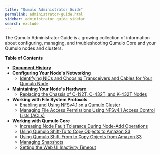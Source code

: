 ```yaml
---
title: "Qumulo Administrator Guide"
permalink: administrator-guide.html
sidebar: administrator_guide_sidebar
search: exclude
---
```


The Qumulo Administrator Guide is a growing collection of information about configuring, managing, and troubleshooting Qumulo Core and your Qumulo nodes and clusters.

**Table of Contents**
* **[Document History](administrator-guide-document-history.md)**
* **Configuring Your Node's Networking**
  * [Identifying NICs and Choosing Transceivers and Cables for Your Qumulo Node](nics-transceivers-cables.md)
* **Maintaining Your Node's Hardware**
  * [Replacing the Chassis of C-192T, C-432T, and K-432T Nodes](c-192t-c-432t-k-432t-chassis-replacement.md)
* **Working with File System Protocols**
  * [Enabling and Using NFSv4.1 on a Qumulo Cluster](nfsv4.1-enabling-using.md)
  * [Managing File Access Permissions Using NFSv4.1 Access Control Lists (ACLs)](nfsv4.1-auth-sys-acls.md)
* **Working with Qumulo Core**
  * [Increasing Node Fault Tolerance During Node-Add Operations](node-fault-tolerance.md)
  * [Using Qumulo Shift-To to Copy Objects to Amazon S3](shift-to-s3.md)
  * [Using Qumulo Shift-From to Copy Objects from Amazon S3](shift-from-s3.md)
  * [Managing Snapshots](managing-snapshots.md)
  * [Setting the Web UI Inactivity Timeout](web-ui-inactivity-timeout.md)

